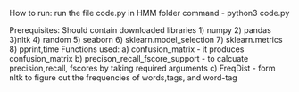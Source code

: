 How to run: run the file code.py in HMM folder 
            command - python3 code.py

Prerequisites:
	Should contain downloaded libraries
	1) numpy 
	2) pandas
	3)nltk
	4) random
	5) seaborn
	6) sklearn.model_selection
	7) sklearn.metrics
	8) pprint,time
Functions used:
		a) confusion_matrix - it produces confusion_matrix
		b) precison_recall_fscore_support - to calcuate precision,recall, fscores by taking required arguments
		c) FreqDist - form nltk to figure out the frequencies of words,tags, and word-tag 
